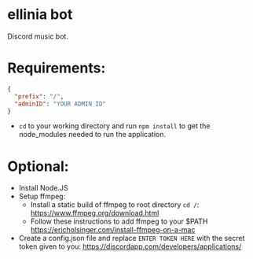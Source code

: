 # ellinia bot
Discord music bot.
# Requirements:
```json
{
  "prefix": "/",
  "adminID": "YOUR ADMIN ID"
}
```
- ```cd``` to your working directory and run ```npm install``` to get the node_modules needed to run the application.

# Optional:
- Install Node.JS
- Setup ffmpeg:
  - Install a static build of ffmpeg to root directory ```cd /```: https://www.ffmpeg.org/download.html
  - Follow these instructions to add ffmpeg to your $PATH https://ericholsinger.com/install-ffmpeg-on-a-mac
- Create a config.json file and replace ```ENTER TOKEN HERE``` with the secret token given to you: https://discordapp.com/developers/applications/






